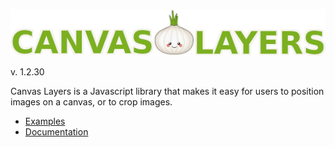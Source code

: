 ![Canvas Layers Logo](logo.png)

v. 1.2.30

Canvas Layers is a Javascript library that makes it easy for users to position images on a canvas, or to crop images.

 - [Examples](https://pamblam.github.io/canvas-layers/examples/)
 - [Documentation](https://pamblam.github.io/canvas-layers/docs/)